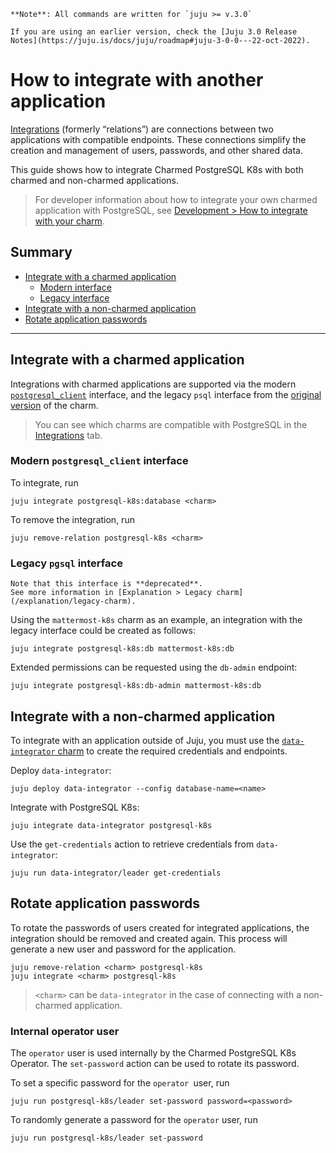 


```{note}
**Note**: All commands are written for `juju >= v.3.0`

If you are using an earlier version, check the [Juju 3.0 Release Notes](https://juju.is/docs/juju/roadmap#juju-3-0-0---22-oct-2022).
```

# How to integrate with another application
[Integrations](https://juju.is/docs/juju/relation) (formerly “relations”) are connections between two applications with compatible endpoints. These connections simplify the creation and management of users, passwords, and other shared data.

This guide shows how to integrate Charmed PostgreSQL K8s with both charmed and non-charmed applications.

> For developer information about how to integrate your own charmed application with PostgreSQL, see [Development > How to integrate with your charm](/how-to-guides/development/integrate-with-your-charm).

## Summary
* [Integrate with a charmed application](#integrate-with-a-charmed-application)
  * [Modern interface](#modern-interface)
  * [Legacy interface](#legacy-interface)
* [Integrate with a non-charmed application](#integrate-with-a-non-charmed-application)
* [Rotate application passwords](#rotate-application-passwords)

---

## Integrate with a charmed application

Integrations with charmed applications are supported via the modern [`postgresql_client`](https://github.com/canonical/charm-relation-interfaces/blob/main/interfaces/postgresql_client/v0/README.md) interface, and the legacy `psql` interface from the [original version](https://launchpad.net/postgresql-charm) of the charm.

> You can see which charms are compatible with PostgreSQL in the [Integrations](https://charmhub.io/postgresql-k8s/integrations) tab.

### Modern `postgresql_client` interface

To integrate, run
```shell
juju integrate postgresql-k8s:database <charm>
```

To remove the integration, run
```shell
juju remove-relation postgresql-k8s <charm>
```

### Legacy `pgsql` interface

```{caution}
Note that this interface is **deprecated**.
See more information in [Explanation > Legacy charm](/explanation/legacy-charm).
```

Using the `mattermost-k8s` charm as an example, an integration with the legacy interface could be created as follows:
 ```shell
juju integrate postgresql-k8s:db mattermost-k8s:db
```

Extended permissions can be requested using the `db-admin` endpoint:
```shell
juju integrate postgresql-k8s:db-admin mattermost-k8s:db
```

## Integrate with a non-charmed application

To integrate with an application outside of Juju, you must use the [`data-integrator` charm](https://charmhub.io/data-integrator) to create the required credentials and endpoints.

Deploy `data-integrator`:
```shell
juju deploy data-integrator --config database-name=<name>
```

Integrate with PostgreSQL K8s:
```shell
juju integrate data-integrator postgresql-k8s
```

Use the `get-credentials` action to retrieve credentials from `data-integrator`:
```shell
juju run data-integrator/leader get-credentials
```

## Rotate application passwords
To rotate the passwords of users created for integrated applications, the integration should be removed and created again. This process will generate a new user and password for the application.

```shell
juju remove-relation <charm> postgresql-k8s
juju integrate <charm> postgresql-k8s
```
>`<charm>` can be `data-integrator` in the case of connecting with a non-charmed application.

### Internal operator user
The `operator` user is used internally by the Charmed PostgreSQL K8s Operator. The `set-password` action can be used to rotate its password.

To set a specific password for the `operator `user, run
```shell
juju run postgresql-k8s/leader set-password password=<password>
```

To randomly generate a password for the `operator` user, run

```shell
juju run postgresql-k8s/leader set-password
```

